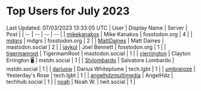 # Top Users for July 2023
Last Updated: 07/03/2023 13:33:05 UTC
| User | Display Name | Server | Post |
| -- | -- | -- | -- |
| [mikekanakos](https://fosstodon.org/@mikekanakos) | Mike Kanakos | fosstodon.org | 4 |
| [mdgrs](https://fosstodon.org/@mdgrs) | mdgrs | fosstodon.org | 2 |
| [MattDaines](https://mastodon.social/@MattDaines) | Matt Daines | mastodon.social | 2 |
| [jaykul](https://fosstodon.org/@jaykul) | Joel Bennett | fosstodon.org | 1 |
| [tigermanroot](https://mastodon.social/@tigermanroot) | TigermamRoot | mastodon.social | 1 |
| [cjerrington](https://mstdn.social/@cjerrington) | Clayton Errington 🖥️ | mstdn.social | 1 |
| [Slvlombardo](https://mstdn.social/@Slvlombardo) | Salvatore Lombardo | mstdn.social | 1 |
| [dariusw](https://tech.lgbt/@dariusw) | Darius Whiteplume | tech.lgbt | 1 |
| [umbraroze](https://tech.lgbt/@umbraroze) | Yesterday's Rose | tech.lgbt | 1 |
| [angelhdzmultimedia](https://techhub.social/@angelhdzmultimedia) | AngelHdz | techhub.social | 1 |
| [noah](https://twit.social/@noah) | Noah W. | twit.social | 1 |
